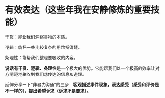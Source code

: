 # 有效表达（这些年我在安静修炼的重要技能）

<style module>
.green {
  color: #41b883;
}
.red{
  color: #FF0000;
}
.blue{
  color: #008080;
}    
</style>
干货：能让我们洞察事物的本质。

逻辑：能把一些比较复杂的思路捋清楚。

条理性：能帮我们整理要吸收的内容。

<span class="demo" :class="$style.green">**说话有干货、逻辑、条理性**</span>是一个极大的优势。它能帮我们以一个极高的效率让对方清楚地接收到我们想传达的信息和道理。

延伸分享一下“非暴力沟通”的三步：<span class="demo" :class="$style.green">**客观描述事件现象，表达感受（感受和评价是不一样的），提出希望诉求（诉求不是要求）。**</span>



